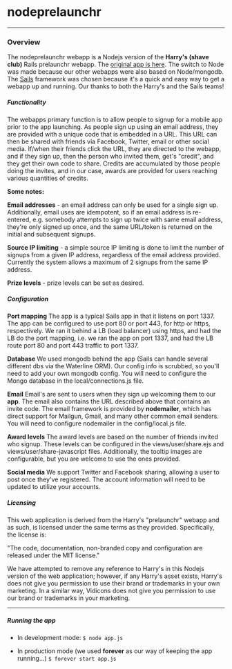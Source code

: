 # nodeprelaunchr

---------------------------------------------------------------------

### Overview

The nodeprelaunchr webapp is a Nodejs version of the **Harry's (shave club)** Rails prelaunchr webapp. 
The [original app is here](https://github.com/harrystech/prelaunchr).  The switch to Node was made because 
our other webapps were also based on Node/mongodb. The [Sails](http://sailsjs.org) framework was chosen because 
it's a quick and easy way to get a webapp up and running. Our thanks to both the Harry's and the Sails teams!

##### Functionality

The webapps primary function is to allow people to signup for a mobile app prior to the app launching. As 
people sign up using an email address, they are provided with a unique code that is embedded in a URL. This URL 
can then be shared with friends via Facebook, Twitter, email or other social media. If/when their friends click the 
URL, they are directed to the webapp, and if they sign up, then the person who invited them, get's "credit", and they 
get their own code to share.
Credits are accumulated by those people doing the invites, and in our case, awards are provided for users reaching 
various quantities of credits. 


**Some notes:**

**Email addresses** - an email address can only be used for a single sign up. Additionally, email uses 
are idempotent, so if an email address is re-entered, e.g. somebody attempts to sign up twice with same email address, 
they're only signed up once, and the same URL/token is returned on the initial and subsequent signups.

**Source IP limiting** - a simple source IP limiting is done to limit the number of signups from a given IP
 address, regardless of the email address provided. Currently the system allows a maximum of 2 signups from the same 
 IP address.  

**Prize levels** - prize levels can be set as desired. 



##### Configuration
**Port mapping**
The app is a typical Sails app in that it listens on port 1337. The app can be configured to use port 80 or port
443, for http or https, respectively. We ran it behind a LB (load balancer) using https, and had the LB do the 
port mapping, i.e. we ran the app on port 1337, and had the LB route port 80 and port 443 traffic to port 1337. 

**Database**
We used mongodb behind the app (Sails can handle several different dbs via the Waterline ORM). Our config info 
is scrubbed, so you'll need to add your own mongodb config. You will need to configure the Mongo database in the
 local/connections.js file.

**Email**
Email's are sent to users when they sign up welcoming them to our **app**. The email also contains the URL described
 above that contains an invite code. The email framework is provided by **nodemailer**, which has direct support for
 Mailgun, Gmail, and many other common email senders. You will need to configure nodemailer in the config/local.js file.

**Award levels**
The award levels are based on the number of friends invited who signup. These levels can be configured in the 
views/user/share.ejs and views/user/share-javascript files. Additionally, the tooltip images are configurable, but 
you are welcome to use the ones provided.

**Social media**
We support Twitter and Facebook sharing, allowing a user to post once they've registered. The account information
will need to be updated to utilize your accounts.


##### Licensing
This web application is derived from the Harry's "prelaunchr" webapp and as such, is licensed under the same terms as 
they provided. Specifically, the license is:

"The code, documentation, non-branded copy and configuration are released under the MIT license."
 
We have attempted to remove any reference to Harry's in this Nodejs version of the web application; however, if 
any Harry's asset exists, Harry's does not give you permission to use their brand or trademarks in your own marketing. 
In a similar way, Vidicons does not give you permission to use our brand or trademarks in your marketing.



------------------------------------------------------------------------

##### Running the app

- In development mode:
`$ node app.js`


- In production mode (we used **forever** as our way of keeping the app running...)
`$ forever start app.js`
